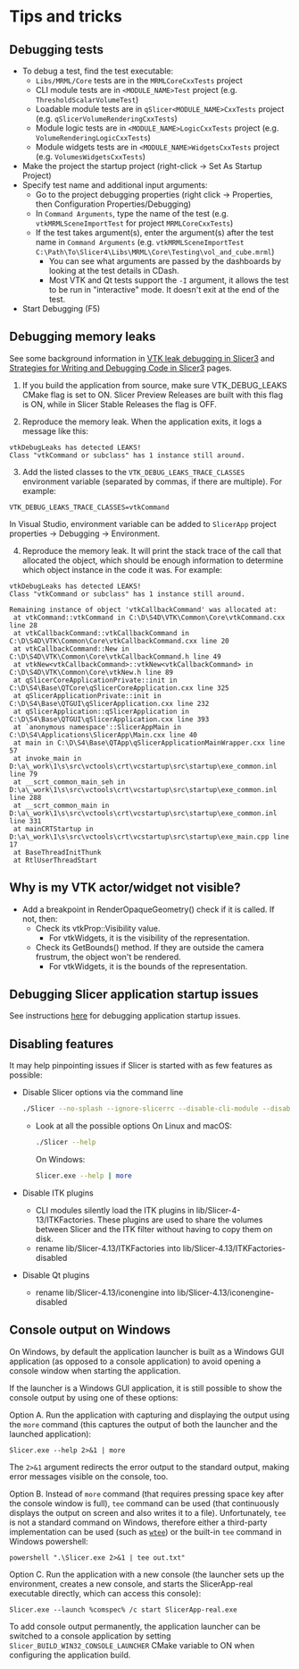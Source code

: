 # Tips and tricks

## Debugging tests

- To debug a test, find the test executable:
  - `Libs/MRML/Core` tests are in the `MRMLCoreCxxTests` project
  - CLI module tests are in `<MODULE_NAME>Test` project (e.g. `ThresholdScalarVolumeTest`)
  - Loadable module tests are in `qSlicer<MODULE_NAME>CxxTests` project (e.g. `qSlicerVolumeRenderingCxxTests`)
  - Module logic tests are in `<MODULE_NAME>LogicCxxTests` project (e.g. `VolumeRenderingLogicCxxTests`)
  - Module widgets tests are in `<MODULE_NAME>WidgetsCxxTests` project (e.g. `VolumesWidgetsCxxTests`)
- Make the project the startup project (right-click -> Set As Startup Project)
- Specify test name and additional input arguments:
  - Go to the project debugging properties (right click -> Properties, then Configuration Properties/Debugging)
  - In `Command Arguments`, type the name of the test (e.g. `vtkMRMLSceneImportTest` for project `MRMLCoreCxxTests`)
  - If the test takes argument(s), enter the argument(s) after the test name in `Command Arguments` (e.g. `vtkMRMLSceneImportTest C:\Path\To\Slicer4\Libs\MRML\Core\Testing\vol_and_cube.mrml`)
    - You can see what arguments are passed by the dashboards by looking at the test details in CDash.
    - Most VTK and Qt tests support the `-I` argument, it allows the test to be run in "interactive" mode. It doesn't exit at the end of the test.
- Start Debugging (F5)

## Debugging memory leaks

See some background information in [VTK leak debugging in Slicer3](https://www.slicer.org/wiki/Slicer3:VTK_Leak_Debugging) and [Strategies for Writing and Debugging Code in Slicer3](https://www.slicer.org/wiki/Strategies_for_Writing_and_Debugging_Code_in_Slicer_3) pages.

1. If you build the application from source, make sure VTK_DEBUG_LEAKS CMake flag is set to ON. Slicer Preview Releases are built with this flag is ON, while in Slicer Stable Releases the flag is OFF.

2. Reproduce the memory leak. When the application exits, it logs a message like this:

```
vtkDebugLeaks has detected LEAKS!
Class "vtkCommand or subclass" has 1 instance still around.
```

3. Add the listed classes to the `VTK_DEBUG_LEAKS_TRACE_CLASSES` environment variable (separated by commas, if there are multiple). For example:

```
VTK_DEBUG_LEAKS_TRACE_CLASSES=vtkCommand
```

In Visual Studio, environment variable can be added to `SlicerApp` project properties -> Debugging -> Environment.

4. Reproduce the memory leak. It will print the stack trace of the call that allocated the object, which should be enough information to determine which object instance in the code it was. For example:

```
vtkDebugLeaks has detected LEAKS!
Class "vtkCommand or subclass" has 1 instance still around.

Remaining instance of object 'vtkCallbackCommand' was allocated at:
 at vtkCommand::vtkCommand in C:\D\S4D\VTK\Common\Core\vtkCommand.cxx line 28
 at vtkCallbackCommand::vtkCallbackCommand in C:\D\S4D\VTK\Common\Core\vtkCallbackCommand.cxx line 20
 at vtkCallbackCommand::New in C:\D\S4D\VTK\Common\Core\vtkCallbackCommand.h line 49
 at vtkNew<vtkCallbackCommand>::vtkNew<vtkCallbackCommand> in C:\D\S4D\VTK\Common\Core\vtkNew.h line 89
 at qSlicerCoreApplicationPrivate::init in C:\D\S4\Base\QTCore\qSlicerCoreApplication.cxx line 325
 at qSlicerApplicationPrivate::init in C:\D\S4\Base\QTGUI\qSlicerApplication.cxx line 232
 at qSlicerApplication::qSlicerApplication in C:\D\S4\Base\QTGUI\qSlicerApplication.cxx line 393
 at `anonymous namespace'::SlicerAppMain in C:\D\S4\Applications\SlicerApp\Main.cxx line 40
 at main in C:\D\S4\Base\QTApp\qSlicerApplicationMainWrapper.cxx line 57
 at invoke_main in D:\a\_work\1\s\src\vctools\crt\vcstartup\src\startup\exe_common.inl line 79
 at __scrt_common_main_seh in D:\a\_work\1\s\src\vctools\crt\vcstartup\src\startup\exe_common.inl line 288
 at __scrt_common_main in D:\a\_work\1\s\src\vctools\crt\vcstartup\src\startup\exe_common.inl line 331
 at mainCRTStartup in D:\a\_work\1\s\src\vctools\crt\vcstartup\src\startup\exe_main.cpp line 17
 at BaseThreadInitThunk
 at RtlUserThreadStart
```

## Why is my VTK actor/widget not visible?

- Add a breakpoint in RenderOpaqueGeometry() check if it is called. If not, then:
  - Check its vtkProp::Visibility value.
    - For vtkWidgets, it is the visibility of the representation.
  - Check its GetBounds() method. If they are outside the camera frustrum, the object won't be rendered.
    - For vtkWidgets, it is the bounds of the representation.

## Debugging Slicer application startup issues

See instructions [here](../../user_guide/get_help.md#slicer-application-does-not-start) for debugging application startup issues.

## Disabling features

It may help pinpointing issues if Slicer is started with as few features as possible:

- Disable Slicer options via the command line

    ```bash
    ./Slicer --no-splash --ignore-slicerrc --disable-cli-module --disable-loadable-module --disable-scriptedmodule
    ```

    - Look at all the possible options
      On Linux and macOS:
      ```bash
      ./Slicer --help
      ```
      On Windows:
      ```bash
      Slicer.exe --help | more
      ```

- Disable ITK plugins
  - CLI modules silently load the ITK plugins in lib/Slicer-4-13/ITKFactories. These plugins are used to share the volumes between Slicer and the ITK filter without having to copy them on disk.
  - rename lib/Slicer-4.13/ITKFactories into lib/Slicer-4.13/ITKFactories-disabled
- Disable Qt plugins
  - rename lib/Slicer-4.13/iconengine into lib/Slicer-4.13/iconengine-disabled

## Console output on Windows

On Windows, by default the application launcher is built as a Windows GUI application (as opposed to a console application) to avoid opening a console window when starting the application.

If the launcher is a Windows GUI application, it is still possible to show the console output by using one of these options:

Option A. Run the application with capturing and displaying the output using the `more` command (this captures the output of both the launcher and the launched application):

```shell
Slicer.exe --help 2>&1 | more
```

The `2>&1` argument redirects the error output to the standard output, making error messages visible on the console, too.

Option B. Instead of `more` command (that requires pressing space key after the console window is full), `tee` command can be used (that continuously displays the output on screen and also writes it to a file). Unfortunately, `tee` is not a standard command on Windows, therefore either a third-party implementation can be used (such as [`wtee`](https://github.com/gvalkov/wtee/releases/tag/v1.0.1)) or the built-in `tee` command in Windows powershell:

```shell
powershell ".\Slicer.exe 2>&1 | tee out.txt"
```

Option C. Run the application with a new console (the launcher sets up the environment, creates a new console, and starts the SlicerApp-real executable directly, which can access this console):

```shell
Slicer.exe --launch %comspec% /c start SlicerApp-real.exe
```

To add console output permanently, the application launcher can be switched to a console application by setting `Slicer_BUILD_WIN32_CONSOLE_LAUNCHER` CMake variable to ON when configuring the application build.
